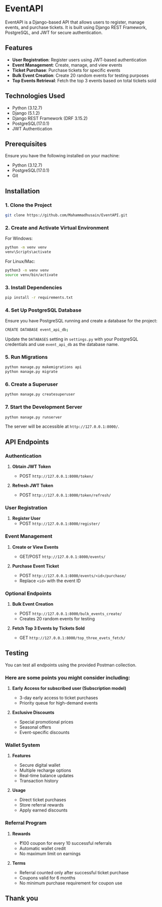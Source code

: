 # EventAPI

EventAPI is a Django-based API that allows users to register, manage events, and purchase tickets. It is built using Django REST Framework, PostgreSQL, and JWT for secure authentication.

## Features

- **User Registration**: Register users using JWT-based authentication
- **Event Management**: Create, manage, and view events
- **Ticket Purchase**: Purchase tickets for specific events
- **Bulk Event Creation**: Create 20 random events for testing purposes
- **Top Events Retrieval**: Fetch the top 3 events based on total tickets sold

## Technologies Used

- Python (3.12.7)
- Django (5.1.2)
- Django REST Framework (DRF 3.15.2)
- PostgreSQL(17.0.1)
- JWT Authentication

## Prerequisites

Ensure you have the following installed on your machine:
- Python (3.12.7)
- PostgreSQL(17.0.1)
- Git

## Installation

### 1. Clone the Project
```bash
git clone https://github.com/Mahammadhusain/EventAPI.git
```

### 2. Create and Activate Virtual Environment

For Windows:
```bash
python -m venv venv
venv\Scripts\activate
```

For Linux/Mac:
```bash
python3 -m venv venv
source venv/bin/activate
```

### 3. Install Dependencies
```bash
pip install -r requirements.txt
```

### 4. Set Up PostgreSQL Database

Ensure you have PostgreSQL running and create a database for the project:
```bash
CREATE DATABASE event_api_db;
```

Update the `DATABASES` setting in `settings.py` with your PostgreSQL credentials and use `event_api_db` as the database name.

### 5. Run Migrations
```bash
python manage.py makemigrations api
python manage.py migrate
```

### 6. Create a Superuser
```bash
python manage.py createsuperuser
```

### 7. Start the Development Server
```bash
python manage.py runserver
```

The server will be accessible at `http://127.0.0.1:8000/`.

## API Endpoints

### Authentication
1. **Obtain JWT Token**
   - POST `http://127.0.0.1:8000/token/`

2. **Refresh JWT Token**
   - POST `http://127.0.0.1:8000/token/refresh/`

### User Registration
1. **Register User**
   - POST `http://127.0.0.1:8000/register/`

### Event Management
1. **Create or View Events**
   - GET/POST `http://127.0.0.1:8000/events/`

2. **Purchase Event Ticket**
   - POST `http://127.0.0.1:8000/events/<id>/purchase/`
   - Replace `<id>` with the event ID

### Optional Endpoints
1. **Bulk Event Creation**
   - POST `http://127.0.0.1:8000/bulk_events_create/`
   - Creates 20 random events for testing

2. **Fetch Top 3 Events by Tickets Sold**
   - GET `http://127.0.0.1:8000/top_three_evets_fetch/`

## Testing

You can test all endpoints using the provided Postman collection.

### Here are some points you might consider including:
1. **Early Access for subscribed user (Subscription model)**
   - 3-day early access to ticket purchases
   - Priority queue for high-demand events

2. **Exclusive Discounts**
   - Special promotional prices
   - Seasonal offers
   - Event-specific discounts

### Wallet System
1. **Features**
   - Secure digital wallet
   - Multiple recharge options
   - Real-time balance updates
   - Transaction history

2. **Usage**
   - Direct ticket purchases
   - Store referral rewards
   - Apply earned discounts

### Referral Program
1. **Rewards**
   - ₹100 coupon for every 10 successful referrals
   - Automatic wallet credit
   - No maximum limit on earnings

2. **Terms**
   - Referral counted only after successful ticket purchase
   - Coupons valid for 6 months
   - No minimum purchase requirement for coupon use

## Thank you





